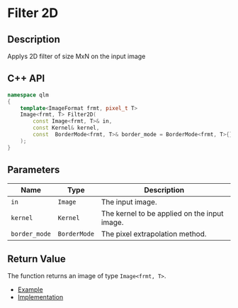 # Filter 2D

## Description
Applys 2D filter of size MxN on the input image
## C++ API
```c++
namespace qlm
{
	template<ImageFormat frmt, pixel_t T>
	Image<frmt, T> Filter2D(
		const Image<frmt, T>& in,
		const Kernel& kernel,
		const  BorderMode<frmt, T>& border_mode = BorderMode<frmt, T>{}
	);
}
```

## Parameters

| Name           | Type         | Description                                                                                  |
|----------------|--------------|----------------------------------------------------------------------------------------------|
| `in`           | `Image`      | The input image.                                                                             |
| `kernel`       | `Kernel`     | The kernel to be applied on the input image.                                                 |
| `border_mode`  | `BorderMode` | The pixel extrapolation method.                                                              |


## Return Value
The function returns an image of type `Image<frmt, T>`.

* [Example](../../../Examples/Filters/Filter2D)
* [Implementation](../../../../code/Filter2D/Filter2D.cpp)
